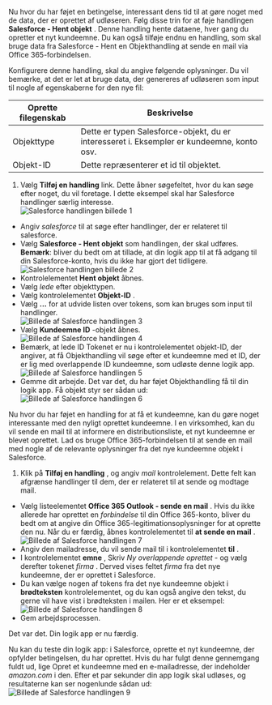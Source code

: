 Nu hvor du har føjet en betingelse, interessant dens tid til at gøre noget med de data, der er oprettet af udløseren. Følg disse trin for at føje handlingen **Salesforce - Hent objekt** . Denne handling hente dataene, hver gang du opretter et nyt kundeemne. Du kan også tilføje endnu en handling, som skal bruge data fra Salesforce - Hent en Objekthandling at sende en mail via Office 365-forbindelsen.  

Konfigurere denne handling, skal du angive følgende oplysninger. Du vil bemærke, at det er let at bruge data, der genereres af udløseren som input til nogle af egenskaberne for den nye fil:

|Oprette filegenskab|Beskrivelse|
|---|---|
|Objekttype|Dette er typen Salesforce-objekt, du er interesseret i. Eksempler er kundeemne, konto osv.|
|Objekt-ID|Dette repræsenterer et id til objektet.|


1. Vælg **Tilføj en handling** link. Dette åbner søgefeltet, hvor du kan søge efter noget, du vil foretage. I dette eksempel skal har Salesforce handlinger særlig interesse.      
![Salesforce handlingen billede 1](./media/connectors-create-api-salesforce/action-1.png)  
- Angiv *salesforce* til at søge efter handlinger, der er relateret til salesforce.
- Vælg **Salesforce - Hent objekt** som handlingen, der skal udføres.   **Bemærk**: bliver du bedt om at tillade, at din logik app til at få adgang til din Salesforce-konto, hvis du ikke har gjort det tidligere.    
![Salesforce handlingen billede 2](./media/connectors-create-api-salesforce/action-2.png)    
- Kontrolelementet **Hent objekt** åbnes.  
- Vælg *lede* efter objekttypen.
- Vælg kontrolelementet **Objekt-ID** .
- Vælg **...** for at udvide listen over tokens, som kan bruges som input til handlinger.       
![Billede af Salesforce handlingen 3](./media/connectors-create-api-salesforce/action-3.png)    
- Vælg **Kundeemne ID** -objekt åbnes.   
![Billede af Salesforce handlingen 4](./media/connectors-create-api-salesforce/action-4.png)     
- Bemærk, at lede ID Tokenet er nu i kontrolelementet objekt-ID, der angiver, at få Objekthandling vil søge efter et kundeemne med et ID, der er lig med overlappende ID kundeemne, som udløste denne logik app.  
![Billede af Salesforce handlingen 5](./media/connectors-create-api-salesforce/action-5.png)  
- Gemme dit arbejde. Det var det, du har føjet Objekthandling få til din logik app. Få objekt styr ser sådan ud:    
![Billede af Salesforce handlingen 6](./media/connectors-create-api-salesforce/action-6.png)  

Nu hvor du har føjet en handling for at få et kundeemne, kan du gøre noget interessante med den nyligt oprettet kundeemne. I en virksomhed, kan du vil sende en mail til at informere en distributionsliste, et nyt kundeemne er blevet oprettet. Lad os bruge Office 365-forbindelsen til at sende en mail med nogle af de relevante oplysninger fra det nye kundeemne objekt i Salesforce.  

1. Klik på **Tilføj en handling** , og angiv *mail* kontrolelement. Dette felt kan afgrænse handlinger til dem, der er relateret til at sende og modtage mail.  
- Vælg listeelementet **Office 365 Outlook - sende en mail** . Hvis du ikke allerede har oprettet en *forbindelse* til din Office 365-konto, bliver du bedt om at angive din Office 365-legitimationsoplysninger for at oprette den nu. Når du er færdig, åbnes kontrolelementet til **at sende en mail** .        
![Billede af Salesforce handlingen 7](./media/connectors-create-api-salesforce/action-7.png)  
- Angiv den mailadresse, du vil sende mail til i kontrolelementet **til** .
-  I kontrolelementet **emne** , Skriv *Ny overlappende oprettet* - og vælg derefter tokenet *firma* . Derved vises feltet *firma* fra det nye kundeemne, der er oprettet i Salesforce.  
-  Du kan vælge nogen af tokens fra det nye kundeemne objekt i **brødteksten** kontrolelementet, og du kan også angive den tekst, du gerne vil have vist i brødteksten i mailen. Her er et eksempel:  
![Billede af Salesforce handlingen 8](./media/connectors-create-api-salesforce/action-8.png)   
- Gem arbejdsprocessen.  

Det var det. Din logik app er nu færdig.  

Nu kan du teste din logik app: i Salesforce, oprette et nyt kundeemne, der opfylder betingelsen, du har oprettet.  Hvis du har fulgt denne gennemgang fuldt ud, lige Opret et kundeemne med en e-mailadresse, der indeholder *amazon.com* i den. Efter et par sekunder din app logik skal udløses, og resultaterne kan ser nogenlunde sådan ud:  
![Billede af Salesforce handlingen 9](./media/connectors-create-api-salesforce/action-9.png)  

